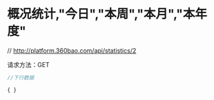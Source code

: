 # 概况统计,"今日","本周","本月","本年度"

// http://platform.360bao.com/api/statistics/2

请求方法：GET

```javascript
//下行数据

{ }

```
